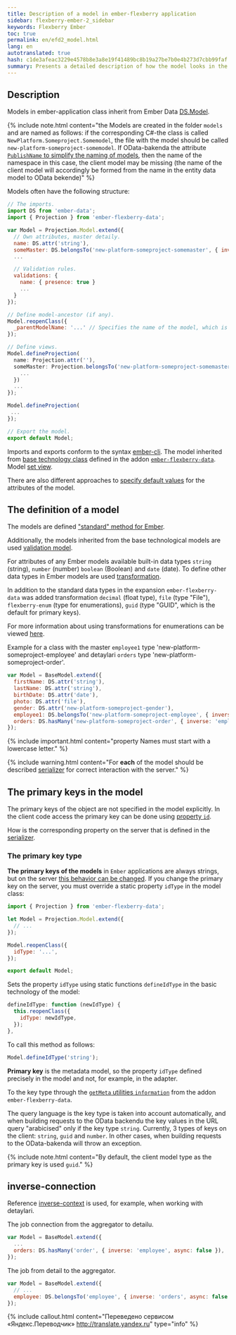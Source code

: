 ```yaml
---
title: Description of a model in ember-flexberry application
sidebar: flexberry-ember-2_sidebar
keywords: Flexberry Ember
toc: true
permalink: en/efd2_model.html
lang: en
autotranslated: true
hash: c1de3afeac3229e4578b8e3a8e19f41489bc8b19a27be7b0e4b273d7cbb99faf
summary: Presents a detailed description of how the model looks in the app.
---
```


## Description

Models in ember-application class inherit from Ember Data [DS.Model](http://emberjs.com/api/data/classes/DS.Model.html).

{% include note.html content="the Models are created in the folder `models` and are named as follows: if the corresponding C#-the class is called `NewPlatform.Someproject.Somemodel`, the file with the model should be called `new-platform-someproject-somemodel`. If OData-bakenda the attribute [`PublishName` to simplify the naming of models](https://flexberry.github.io/ru/fo_metadata-for-client.html), then the name of the namespace in this case, the client model may be missing (the name of the client model will accordingly be formed from the name in the entity data model to OData bekende)" %}

Models often have the following structure:

```javascript
// The imports. 
import DS from 'ember-data';
import { Projection } from 'ember-flexberry-data';

var Model = Projection.Model.extend({
  // Own attributes, master detaily. 
  name: DS.attr('string'),
  someMaster: DS.belongsTo('new-platform-someproject-somemaster', { inverse: 'somemodel', async: false, polymorphic: true }),
  ...

  // Validation rules. 
  validations: {
    name: { presence: true }
    ...
  }
});

// Define model-ancestor (if any). 
Model.reopenClass({
  _parentModelName: '...' // Specifies the name of the model, which is inherited by this model, such as the 'new-platform-someproject-parent'. 
});

// Define views. 
Model.defineProjection(
  name: Projection.attr(''),
  someMaster: Projection.belongsTo('new-platform-someproject-somemaster', '', {
    ...
  })
  ...
});

Model.defineProjection(
 ...
});

// Export the model. 
export default Model;
```

Imports and exports conform to the syntax [ember-cli](http://ember-cli.com).
The model inherited from [base technology class](https://github.com/Flexberry/ember-flexberry-data/blob/develop/addon/models/model.js) defined in the addon [`ember-flexberry-data`](https://github.com/Flexberry/ember-flexberry-data).
Model [set view](efd2_model-projection.html).

There are also different approaches to [specify default values](ef2_default-value.html) for the attributes of the model.

## The definition of a model

The models are defined ["standard" method for Ember](https://guides.emberjs.com/v2.4.0/models/defining-models/).

Additionally, the models inherited from the base technological models are used [validation model](efd2_model-validation.html).

For attributes of any Ember models available built-in data types `string` (string), `number` (number) `boolean` (Boolean) and `date` (date). To define other data types in Ember models are used [transformation](https://guides.emberjs.com/v2.4.0/models/defining-models/#toc_transforms).

In addition to the standard data types in the expansion `ember-flexberry-data` was added transformation `decimal` (float type), `file` (type "File"), `flexberry-enum` (type for enumerations), `guid` (type "GUID", which is the default for primary keys).

For more information about using transformations for enumerations can be viewed [here](efd2_enum.html).

Example for a class with the master `employee1` type 'new-platform-someproject-employee' and detaylari `orders` type 'new-platform-someproject-order'.

```javascript
var Model = BaseModel.extend({
  firstName: DS.attr('string'),
  lastName: DS.attr('string'),
  birthDate: DS.attr('date'),
  photo: DS.attr('file'),
  gender: DS.attr('new-platform-someproject-gender'),
  employee1: DS.belongsTo('new-platform-someproject-employee', { inverse: null, async: false }),
  orders: DS.hasMany('new-platform-someproject-order', { inverse: 'employee', async: false }),
});
```

{% include important.html content="property Names must start with a lowercase letter." %}

{% include warning.html content="For **each** of the model should be described [serializer](efd2_serializer.html) for correct interaction with the server." %}

## The primary keys in the model

The primary keys of the object are not specified in the model explicitly.
In the client code access the primary key can be done using [property `id`](http://emberjs.com/api/data/classes/DS.Model.html#property_id).

How is the corresponding property on the server that is defined in the [serializer](efd2_serializer.html).

### The primary key type

__The primary keys of the models__ in `Ember` applications are always strings, but on the server [this behavior can be changed](fo_primary-keys-objects.html).
If you change the primary key on the server, you must override a static property `idType` in the model class:

```javascript
import { Projection } from 'ember-flexberry-data';

let Model = Projection.Model.extend({
  // ... 
});

Model.reopenClass({
  idType: '...',
});

export default Model;
```

Sets the property `idType` using static functions `defineIdType` in the basic technology of the model:

```javascript
defineIdType: function (newIdType) {
  this.reopenClass({
    idType: newIdType,
  });
},
```

To call this method as follows:

```javascript
Model.defineIdType('string');
```

__Primary key__ is the metadata model, so the property `idType` defined precisely in the model and not, for example, in the adapter.

To the key type through the [`getMeta` utilities `information`](https://github.com/Flexberry/ember-flexberry-data/blob/develop/addon/utils/information.js#L137) from the addon `ember-flexberry-data`.

The query language is the key type is taken into account automatically, and when building requests to the OData backendu the key values in the URL query "arabicised" only if the key type `string`.
Currently, 3 types of keys on the client: `string`, `guid` and `number`. In other cases, when building requests to the OData-bakenda will throw an exception.

{% include note.html content="By default, the client model type as the primary key is used `guid`." %}

## inverse-connection

Reference [inverse-context](https://guides.emberjs.com/v2.4.0/models/relationships/#toc_reflexive-relations) is used, for example, when working with detaylari.

The job connection from the aggregator to detailu.

```javascript
var Model = BaseModel.extend({
  ...
  orders: DS.hasMany('order', { inverse: 'employee', async: false }),
});
```

The job from detail to the aggregator.

```javascript
var Model = BaseModel.extend({
  // ... 
  employee: DS.belongsTo('employee', { inverse: 'orders', async: false })
});
```



{% include callout.html content="Переведено сервисом «Яндекс.Переводчик» <http://translate.yandex.ru>" type="info" %}